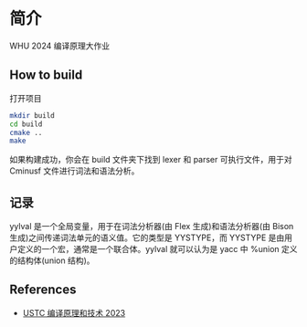 # 简介

WHU 2024 编译原理大作业

## How to build

打开项目
``` bash
mkdir build
cd build
cmake ..
make
```
如果构建成功，你会在 build 文件夹下找到 lexer 和 parser 可执行文件，用于对 Cminusf 文件进行词法和语法分析。

## 记录

yylval 是一个全局变量，用于在词法分析器(由 Flex 生成)和语法分析器(由 Bison 生成)之间传递词法单元的语义值。它的类型是 YYSTYPE，而 YYSTYPE 是由用户定义的一个宏，通常是一个联合体。yylval 就可以认为是 yacc 中 %union 定义的结构体(union 结构)。

## References

- [USTC 编译原理和技术 2023](https://ustc-compiler-principles.github.io/2023/)
